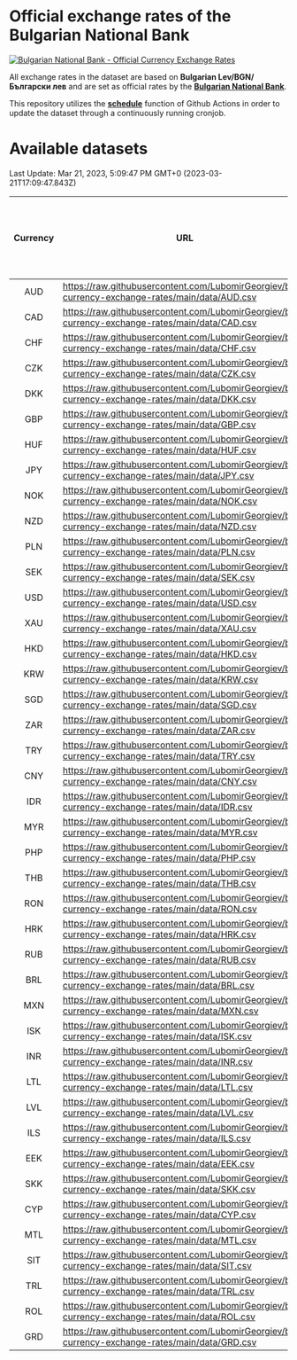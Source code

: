 # Official exchange rates of the Bulgarian National Bank

[![Bulgarian National Bank - Official Currency Exchange Rates](https://github.com/LubomirGeorgiev/bnb-currency-exchange-rates/actions/workflows/update-rates.yml/badge.svg?branch=main)](https://github.com/LubomirGeorgiev/bnb-currency-exchange-rates/actions/workflows/update-rates.yml)

All exchange rates in the dataset are based on **Bulgarian Lev/BGN/Български лев** and are set as official rates by the [**Bulgarian National Bank**](https://www.bnb.bg/Statistics/StExternalSector/StExchangeRates/StERForeignCurrencies/index.htm?toLang=_EN).

This repository utilizes the [**schedule**](https://docs.github.com/en/actions/reference/events-that-trigger-workflows) function of Github Actions in order to update the dataset through a continuously running cronjob.

# Available datasets

<!-- START LINKS (DO NOT EVER FU*ING DELETE THIS COMMENT FOR THE LOVE OF YOUR LIFE!!! IF YOU ARE CURIOS HOW IT WORKS, YOU CAN HAVE A LOOK AT ./src/updateReadme.ts) -->

Last Update: Mar 21, 2023, 5:09:47 PM GMT+0 (2023-03-21T17:09:47.843Z)

| Currency | URL                                                                                             | Number of records | Number of missing days that were filled in |
| :------: | ----------------------------------------------------------------------------------------------- | :---------------: | :----------------------------------------: |
|   AUD    | https://raw.githubusercontent.com/LubomirGeorgiev/bnb-currency-exchange-rates/main/data/AUD.csv |       8573        |                    2652                    |
|   CAD    | https://raw.githubusercontent.com/LubomirGeorgiev/bnb-currency-exchange-rates/main/data/CAD.csv |       8573        |                    2652                    |
|   CHF    | https://raw.githubusercontent.com/LubomirGeorgiev/bnb-currency-exchange-rates/main/data/CHF.csv |       8573        |                    2652                    |
|   CZK    | https://raw.githubusercontent.com/LubomirGeorgiev/bnb-currency-exchange-rates/main/data/CZK.csv |       8573        |                    2652                    |
|   DKK    | https://raw.githubusercontent.com/LubomirGeorgiev/bnb-currency-exchange-rates/main/data/DKK.csv |       8573        |                    2652                    |
|   GBP    | https://raw.githubusercontent.com/LubomirGeorgiev/bnb-currency-exchange-rates/main/data/GBP.csv |       8573        |                    2652                    |
|   HUF    | https://raw.githubusercontent.com/LubomirGeorgiev/bnb-currency-exchange-rates/main/data/HUF.csv |       8573        |                    2652                    |
|   JPY    | https://raw.githubusercontent.com/LubomirGeorgiev/bnb-currency-exchange-rates/main/data/JPY.csv |       8573        |                    2652                    |
|   NOK    | https://raw.githubusercontent.com/LubomirGeorgiev/bnb-currency-exchange-rates/main/data/NOK.csv |       8573        |                    2652                    |
|   NZD    | https://raw.githubusercontent.com/LubomirGeorgiev/bnb-currency-exchange-rates/main/data/NZD.csv |       8573        |                    2652                    |
|   PLN    | https://raw.githubusercontent.com/LubomirGeorgiev/bnb-currency-exchange-rates/main/data/PLN.csv |       8573        |                    2652                    |
|   SEK    | https://raw.githubusercontent.com/LubomirGeorgiev/bnb-currency-exchange-rates/main/data/SEK.csv |       8573        |                    2652                    |
|   USD    | https://raw.githubusercontent.com/LubomirGeorgiev/bnb-currency-exchange-rates/main/data/USD.csv |       8573        |                    2652                    |
|   XAU    | https://raw.githubusercontent.com/LubomirGeorgiev/bnb-currency-exchange-rates/main/data/XAU.csv |       8573        |                    2654                    |
|   HKD    | https://raw.githubusercontent.com/LubomirGeorgiev/bnb-currency-exchange-rates/main/data/HKD.csv |       8271        |                    2561                    |
|   KRW    | https://raw.githubusercontent.com/LubomirGeorgiev/bnb-currency-exchange-rates/main/data/KRW.csv |       8271        |                    2561                    |
|   SGD    | https://raw.githubusercontent.com/LubomirGeorgiev/bnb-currency-exchange-rates/main/data/SGD.csv |       8271        |                    2561                    |
|   ZAR    | https://raw.githubusercontent.com/LubomirGeorgiev/bnb-currency-exchange-rates/main/data/ZAR.csv |       8271        |                    2561                    |
|   TRY    | https://raw.githubusercontent.com/LubomirGeorgiev/bnb-currency-exchange-rates/main/data/TRY.csv |       6753        |                    2091                    |
|   CNY    | https://raw.githubusercontent.com/LubomirGeorgiev/bnb-currency-exchange-rates/main/data/CNY.csv |       6633        |                    2055                    |
|   IDR    | https://raw.githubusercontent.com/LubomirGeorgiev/bnb-currency-exchange-rates/main/data/IDR.csv |       6633        |                    2055                    |
|   MYR    | https://raw.githubusercontent.com/LubomirGeorgiev/bnb-currency-exchange-rates/main/data/MYR.csv |       6633        |                    2055                    |
|   PHP    | https://raw.githubusercontent.com/LubomirGeorgiev/bnb-currency-exchange-rates/main/data/PHP.csv |       6633        |                    2055                    |
|   THB    | https://raw.githubusercontent.com/LubomirGeorgiev/bnb-currency-exchange-rates/main/data/THB.csv |       6633        |                    2055                    |
|   RON    | https://raw.githubusercontent.com/LubomirGeorgiev/bnb-currency-exchange-rates/main/data/RON.csv |       6574        |                    2037                    |
|   HRK    | https://raw.githubusercontent.com/LubomirGeorgiev/bnb-currency-exchange-rates/main/data/HRK.csv |       6552        |                    2029                    |
|   RUB    | https://raw.githubusercontent.com/LubomirGeorgiev/bnb-currency-exchange-rates/main/data/RUB.csv |       6250        |                    1934                    |
|   BRL    | https://raw.githubusercontent.com/LubomirGeorgiev/bnb-currency-exchange-rates/main/data/BRL.csv |       5663        |                    1758                    |
|   MXN    | https://raw.githubusercontent.com/LubomirGeorgiev/bnb-currency-exchange-rates/main/data/MXN.csv |       5663        |                    1758                    |
|   ISK    | https://raw.githubusercontent.com/LubomirGeorgiev/bnb-currency-exchange-rates/main/data/ISK.csv |       5448        |                    1692                    |
|   INR    | https://raw.githubusercontent.com/LubomirGeorgiev/bnb-currency-exchange-rates/main/data/INR.csv |       5296        |                    1644                    |
|   LTL    | https://raw.githubusercontent.com/LubomirGeorgiev/bnb-currency-exchange-rates/main/data/LTL.csv |       5153        |                    1582                    |
|   LVL    | https://raw.githubusercontent.com/LubomirGeorgiev/bnb-currency-exchange-rates/main/data/LVL.csv |       4788        |                    1468                    |
|   ILS    | https://raw.githubusercontent.com/LubomirGeorgiev/bnb-currency-exchange-rates/main/data/ILS.csv |       4570        |                    1423                    |
|   EEK    | https://raw.githubusercontent.com/LubomirGeorgiev/bnb-currency-exchange-rates/main/data/EEK.csv |       4000        |                    1226                    |
|   SKK    | https://raw.githubusercontent.com/LubomirGeorgiev/bnb-currency-exchange-rates/main/data/SKK.csv |       2970        |                    912                     |
|   CYP    | https://raw.githubusercontent.com/LubomirGeorgiev/bnb-currency-exchange-rates/main/data/CYP.csv |       2906        |                    890                     |
|   MTL    | https://raw.githubusercontent.com/LubomirGeorgiev/bnb-currency-exchange-rates/main/data/MTL.csv |       2604        |                    799                     |
|   SIT    | https://raw.githubusercontent.com/LubomirGeorgiev/bnb-currency-exchange-rates/main/data/SIT.csv |       2542        |                    778                     |
|   TRL    | https://raw.githubusercontent.com/LubomirGeorgiev/bnb-currency-exchange-rates/main/data/TRL.csv |       1818        |                    559                     |
|   ROL    | https://raw.githubusercontent.com/LubomirGeorgiev/bnb-currency-exchange-rates/main/data/ROL.csv |       1697        |                    524                     |
|   GRD    | https://raw.githubusercontent.com/LubomirGeorgiev/bnb-currency-exchange-rates/main/data/GRD.csv |        361        |                    109                     |

<!-- END LINKS (DO NOT EVER FU*ING DELETE THIS COMMENT FOR THE LOVE OF YOUR LIFE!!! IF YOU ARE CURIOS HOW IT WORKS, YOU CAN HAVE A LOOK AT ./src/updateReadme.ts) -->

